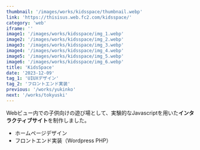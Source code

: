 ```yaml
---
thumbnail: '/images/works/kidsspace/thumbnail.webp'
link: 'https://thisisus.web.fc2.com/kidsspace/'
category: 'web'
iframe: ''
image1: '/images/works/kidsspace/img_1.webp'
image2: '/images/works/kidsspace/img_2.webp'
image3: '/images/works/kidsspace/img_3.webp'
image4: '/images/works/kidsspace/img_4.webp'
image5: '/images/works/kidsspace/img_5.webp'
image6: '/images/works/kidsspace/img_6.webp'
title: 'KidsSpace'
date: '2023-12-09'
tag_1: 'UIUXデザイン'
tag_2: 'フロントエンド実装'
previous: '/works/yukinko'
next: '/works/tokyuski'
---
```


Webビュー内での子供向けの遊び場として、実験的なJavascriptを用いた**インタラクティブサイト**を制作しました。

- ホームページデザイン
- フロントエンド実装（Wordpress PHP）

